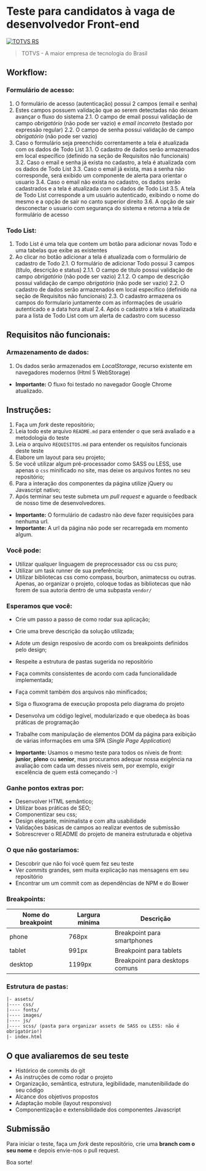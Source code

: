 # Teste para candidatos à vaga de desenvolvedor Front-end

[![TOTVS RS](https://i.imgur.com/PXpCoIl.png)](https://br.linkedin.com/company/totvsrs)
> TOTVS - A maior empresa de tecnologia do Brasil

## Workflow:
### Formulário de acesso:
1. O formulário de acesso (autenticação) possui 2 campos (email e senha)
2. Estes campos possuem validação que ao serem detectadas não deixam avançar o fluxo do sistema
2.1. O campo de email possui validação de campo *obrigatório* (não pode ser vazio) e *email incorreto* (testado por expressão regular)
2.2. O campo de senha possui validação de campo *obrigatório* (não pode ser vazio)
3. Caso o formulário seja preenchido correntamente a tela é atualizada com os dados de Todo List
3.1. O cadastro de dados serão armazenados em local específico (definido na seção de Requisitos não funcionais)
3.2. Caso o email e senha já exista no cadastro, a tela é atualizada com os dados de Todo List
3.3. Caso o email já exista, mas a senha não corresponde, será exibido um componente de alerta para orientar o usuario
3.4. Caso o email não exista no cadastro, os dados serão cadastrados e a tela é atualizada com os dados de Todo List
3.5. A tela de Todo List corresponde a um usuário autenticado, exibindo o nome do mesmo e a opção de sair no canto superior direito
3.6. A opção de sair desconectar o usuario com segurança do sistema e retorna a tela de formulário de acesso

### Todo List:
1. Todo List é uma tela que contem um botão para adicionar novas Todo e uma tabelas que exibe as existentes
2. Ao clicar no botão adicionar a tela é atualizada com o formulário de cadastro de Todo
2.1. O formulário de adicionar Todo possui 3 campos (título, descrição e status)
2.1.1. O campo de título possui validação de campo *obrigatório* (não pode ser vazio)
2.1.2. O campo de descrição possui validação de campo *obrigatório* (não pode ser vazio) 
2.2. O cadastro de dados serão armazenados em local específico (definido na seção de Requisitos não funcionais)
2.3. O cadastro armazena os campos do formulario juntamente com as informações de usuário autenticado e a data hora atual
2.4. Após o cadastro a tela é atualizada para a lista de Todo List com um alerta de cadastro com sucesso

## Requisitos não funcionais:
### Armazenamento de dados:
1. Os dados serão armazenados em *LocalStorage*, recurso existente em navegadores modernos (Html 5 WebStorage)

* **Importante:** O fluxo foi testado no navegador Google Chrome atualizado.

## Instruções:

1. Faça um *fork* deste repositório;
2. Leia todo este arquivo `README.md` para entender o que será avaliado e a metodologia do teste
3. Leia o arquivo `REQUISITOS.md` para entender os requisitos funcionais deste teste
4. Elabore um layout para seu projeto;
5. Se você utilizar algum pré-processador como SASS ou LESS, use apenas o `css` minificado no site, mas deixe os arquivos fontes no seu repositório;
6. Para a interação dos componentes da página utilize jQuery ou Javascript nativo;
7. Após terminar seu teste submeta um *pull request* e aguarde o feedback de nosso time de desenvolvedores.

* **Importante:** O formulário de cadastro não deve fazer requisições para nenhuma url.
* **Importante:** A url da página não pode ser recarregada em momento algum.

### Você pode:

* Utilizar qualquer linguagem de preprocessador css ou css puro;
* Utilizar um task runner de sua preferência;
* Utilizar bibliotecas css como compass, bourbon, animatecss ou outras. Apenas, ao organizar o projeto, coloque todas as bibliotecas que não forem de sua autoria dentro de uma subpasta `vendor/`

### Esperamos que você:

* Crie um passo a passo de como rodar sua aplicação;
* Crie uma breve descrição da solução utilizada;
* Adote um design resposivo de acordo com os breakpoints definidos pelo design;
* Respeite a estrutura de pastas sugerida no repositório
* Faça commits consistentes de acordo com cada funcionalidade implementada;
* Faça commit também dos arquivos não minificados;
* Siga o fluxograma de execução proposta pelo diagrama do projeto
* Desenvolva um código legível, modularizado e que obedeça às boas práticas de programação
* Trabalhe com manipulação de elementos DOM da página para exibição de várias informações em uma SPA (*Single Page Application*)

* **Importante:** Usamos o mesmo teste para todos os níveis de front: **junior**, **pleno** ou **senior**, mas procuramos adequar nossa exigência na avaliação com cada um desses níveis sem, por exemplo, exigir excelência de quem está começando :-)

### Ganhe pontos extras por:

* Desenvolver HTML semântico;
* Utilizar boas práticas de SEO;
* Componentizar seu css;
* Design elegante, minimalista e com alta usabilidade
* Validações básicas de campos ao realizar eventos de submissão
* Sobrescrever o README do projeto de maneira estruturada e objetiva

### O que não gostaríamos:
* Descobrir que não foi você quem fez seu teste
* Ver *commits* grandes, sem muita explicação nas mensagens em seu repositório
* Encontrar um um commit com as dependências de NPM e do Bower

### Breakpoints:

| Nome do breakpoint | Largura mínima | Descrição                         |
|--------------------|----------------|-----------------------------------|
| phone              | 768px          | Breakpoint para smartphones       |
| tablet             | 991px          | Breakpoint para tablets           |
| desktop            | 1199px         | Breakpoint para desktops comuns   |

### Estrutura de pastas:
```
|- assets/
|---- css/
|---- fonts/
|---- images/
|---- js/ 
|---- scss/ (pasta para organizar assets de SASS ou LESS: não é obrigatório!)
|- index.html
```

## O que avaliaremos de seu teste
* Histórico de commits do git
* As instruções de como rodar o projeto
* Organização, semântica, estrutura, legibilidade, manutenibilidade do seu código
* Alcance dos objetivos propostos
* Adaptação mobile (layout responsivo)
* Componentização e extensibilidade dos componentes Javascript


## Submissão

Para iniciar o teste, faça um *fork* deste repositório, crie uma **branch com o seu nome** e depois envie-nos o pull request.

Boa sorte!

